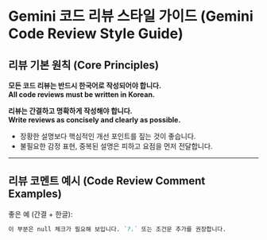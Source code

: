 # Gemini 코드 리뷰 스타일 가이드 (Gemini Code Review Style Guide)

## 리뷰 기본 원칙 (Core Principles)

**모든 코드 리뷰는 반드시 한국어로 작성되어야 합니다.**  
**All code reviews must be written in Korean.**

**리뷰는 간결하고 명확하게 작성해야 합니다.**  
**Write reviews as concisely and clearly as possible.**

- 장황한 설명보다 핵심적인 개선 포인트를 짚는 것이 좋습니다.
- 불필요한 감정 표현, 중복된 설명은 피하고 요점을 먼저 전달합니다.

---

## 리뷰 코멘트 예시 (Code Review Comment Examples)

좋은 예 (간결 + 한글):
```md
이 부분은 null 체크가 필요해 보입니다. `?.` 또는 조건문 추가를 권장합니다.
```
